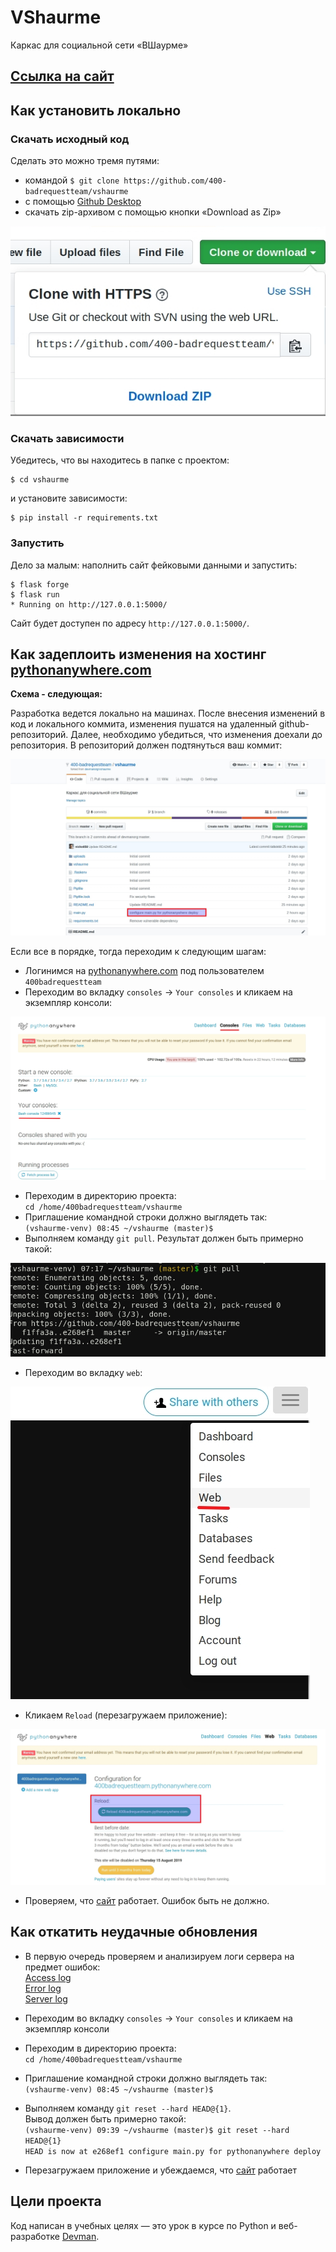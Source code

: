 # VShaurme

Каркас для социальной сети «ВШаурме»

## [Cсылка на сайт](http://400badrequestteam.pythonanywhere.com/)

## Как установить локально

### Скачать исходный код

Сделать это можно тремя путями:

- командой `$ git clone https://github.com/400-badrequestteam/vshaurme`
- с помощью [Github Desktop](https://desktop.github.com)
- скачать zip-архивом с помощью кнопки «Download as Zip»

![](https://github.com/400-badrequestteam/vshaurme/blob/master/screen_shots_for_readme/download_repo.jpg)

### Скачать зависимости

Убедитесь, что вы находитесь в папке с проектом:

```
$ cd vshaurme
```

и установите зависимости:

```
$ pip install -r requirements.txt
```

### Запустить

Дело за малым: наполнить сайт фейковыми данными и запустить:

```
$ flask forge
$ flask run
* Running on http://127.0.0.1:5000/
```

Сайт будет доступен по адресу `http://127.0.0.1:5000/`.


## Как задеплоить изменения на хостинг [pythonanywhere.com](https://www.pythonanywhere.com)
**Схема - следующая:**

  Разработка ведется локально на машинах. После внесения изменений в код и локального коммита, изменения пушатся на удаленный github-репозиторий.
  Далее, необходимо убедиться, что изменения доехали до репозитория. В репозиторий должен подтянуться ваш коммит:
  
  ![](https://github.com/400-badrequestteam/vshaurme/blob/master/screen_shots_for_readme/commit_is_ok.jpg)
  
  Если все в порядке, тогда переходим к следующим шагам:
 

- Логинимся на [pythonanywhere.com](https://www.pythonanywhere.com) под пользователем `400badrequestteam`
- Переходим во вкладку `consoles` -> `Your consoles` и кликаем на экземпляр консоли:

![](https://github.com/400-badrequestteam/vshaurme/blob/master/screen_shots_for_readme/go_to_console.jpg)

- Переходим в директорию проекта:  
    `cd /home/400badrequestteam/vshaurme`
- Приглашение командной строки должно выглядеть так:  
`(vshaurme-venv) 08:45 ~/vshaurme (master)$`  
- Выполняем команду `git pull`. Результат должен быть примерно такой:


![](https://github.com/400-badrequestteam/vshaurme/blob/master/screen_shots_for_readme/git_pull.jpg)

- Переходим во вкладку `web`:

![](https://github.com/400-badrequestteam/vshaurme/blob/master/screen_shots_for_readme/go_to_web.jpg)

- Кликаем `Reload` (перезагружаем приложение):

![](https://github.com/400-badrequestteam/vshaurme/blob/master/screen_shots_for_readme/reload_app.jpg)

- Проверяем, что [сайт](http://400badrequestteam.pythonanywhere.com/) работает. Ошибок быть не должно.


## Как откатить неудачные обновления
- В первую очередь проверяем и анализируем логи сервера на предмет ошибок:  
  [Access log](https://www.pythonanywhere.com/user/400badrequestteam/files/var/log/400badrequestteam.pythonanywhere.com.access.log)  
  [Error log](https://www.pythonanywhere.com/user/400badrequestteam/files/var/log/400badrequestteam.pythonanywhere.com.error.log)  
  [Server log](https://www.pythonanywhere.com/user/400badrequestteam/files/var/log/400badrequestteam.pythonanywhere.com.server.log)
  
- Переходим во вкладку `consoles` -> `Your consoles` и кликаем на экземпляр консоли
- Переходим в директорию проекта:  
    `cd /home/400badrequestteam/vshaurme`
- Приглашение командной строки должно выглядеть так:  
`(vshaurme-venv) 08:45 ~/vshaurme (master)$`
- Выполняем команду `git reset --hard HEAD@{1}`.   
Вывод должен быть примерно такой:  
`(vshaurme-venv) 09:39 ~/vshaurme (master)$ git reset --hard HEAD@{1}`                                                                                         
`HEAD is now at e268ef1 configure main.py for pythonanywhere deploy`
- Перезагружаем приложение и убеждаемся, что [сайт](http://400badrequestteam.pythonanywhere.com/) работает 


## Цели проекта

Код написан в учебных целях — это урок в курсе по Python и веб-разработке [Devman](http://dvmn.org).
